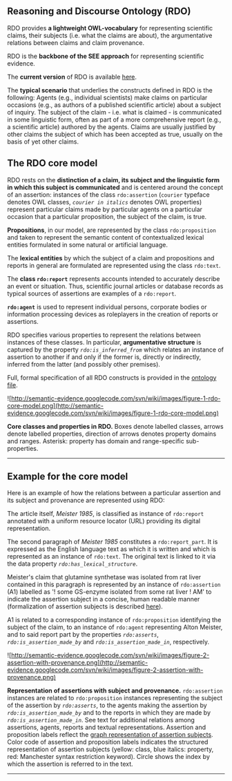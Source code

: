 ## Reasoning and Discourse Ontology (RDO) ##
RDO provides **a lightweight OWL-vocabulary** for representing scientific claims, their subjects (i.e. what the claims are about), the argumentative relations between claims and claim provenance.

RDO is the **backbone of the SEE approach** for representing scientific evidence.

The **current version** of RDO is available [here](http://semantic-evidence.googlecode.com/svn/trunk/ontology/rdo.owl).

The **typical scenario** that underlies the constructs defined in RDO is the following: Agents (e.g., individual scientists) make claims on particular occasions (e.g., as authors of a published scientific article) about a subject of inquiry. The subject of the claim - i.e. what is claimed - is communicated in some linguistic form, often as part of a more comprehensive report (e.g., a scientific article) authored by the agents. Claims are usually justified by other claims the subject of which has been accepted as true, usually on the basis of yet other claims.

## The RDO core model ##
RDO rests on the **distinction of a claim, its subject and the linguistic form in which this subject is communicated** and is centered around the concept of an assertion: instances of the class `rdo:assertion` (`courier` typeface denotes OWL classes, _`courier in italics`_ denotes OWL properties) represent particular claims made by particular agents on a particular occasion that a particular proposition, the subject of the claim, is true.

**Propositions**, in our model, are represented by the class `rdo:proposition` and taken to represent the semantic content of contextualized lexical entities formulated in some natural or artificial language.

The **lexical entities** by which the subject of a claim and propositions and reports in general are formulated are represented using the class `rdo:text`.

The **class `rdo:report`** represents accounts intended to accurately describe an event or situation. Thus, scientific journal articles or database records as typical sources of assertions are examples of a `rdo:report`.

**`rdo:agent`** is used to represent individual persons, corporate bodies or information processing devices as roleplayers in the creation of reports or assertions.

RDO specifies various properties to represent the relations between instances of these classes. In particular, **argumentative structure** is captured by the property _`rdo:is_inferred_from`_ which relates an instance of assertion to another if and only if the former is, directly or indirectly, inferred from the latter (and possibly other premises).

Full, formal specification of all RDO constructs is provided in the [ontology file](http://semantic-evidence.googlecode.com/svn/trunk/ontology/rdo.owl).

![http://semantic-evidence.googlecode.com/svn/wiki/images/figure-1-rdo-core-model.png](http://semantic-evidence.googlecode.com/svn/wiki/images/figure-1-rdo-core-model.png)

**Core classes and properties in RDO.** Boxes denote labelled classes, arrows denote labelled properties, direction of arrows denotes property domains and ranges. Asterisk: property has domain and range-specific sub-properties.

---


## Example for the core model ##
Here is an example of how the relations between a particular assertion and its subject and provenance are represented using RDO:

The article itself, _Meister 1985_, is classified as instance of `rdo:report` annotated with a uniform resource locator (URL) providing its digital representation.

The second paragraph of _Meister 1985_ constitutes a `rdo:report_part`. It is expressed as the English language text as which it is written and which is represented as an instance of `rdo:text`. The original text is linked to it via the data property _`rdo:has_lexical_structure`_.

Meister's claim that glutamine synthetase was isolated from rat liver contained in this paragraph is represented by an instance of `rdo:assertion` (A1) labelled as '! some GS-enzyme isolated from some rat liver ! AM' to indicate the assertion subject in a concise, human readable manner (formalization of assertion subjects is described [here](Representation_of_Assertion_Subjects.md)).

A1 is related to a corresponding instance of `rdo:proposition` identifying the subject of the claim, to an instance of `rdo:agent` representing Alton Meister, and to said report part by the properties _`rdo:asserts`_, _`rdo:is_assertion_made_by`_ and _`rdo:is_assertion_made_in`_, respectively.

![http://semantic-evidence.googlecode.com/svn/wiki/images/figure-2-assertion-with-provenance.png](http://semantic-evidence.googlecode.com/svn/wiki/images/figure-2-assertion-with-provenance.png)

**Representation of assertions with subject and provenance.** `rdo:assertion` instances are related to `rdo:proposition` instances representing the subject of the assertion by _`rdo:asserts`_, to the agents making the assertion by _`rdo:is_assertion_made_by`_ and to the reports in which they are made by _`rdo:is_assertion_made_in`_. See text for additional relations among assertions, agents, reports and textual representations. Assertion and proposition labels reflect the [graph representation of assertion subjects](Representation_of_Assertion_Subjects.md). Color code of assertion and proposition labels indicates the structured representation of assertion subjects (yellow: class, blue italics: property, red: Manchester syntax restriction keyword). Circle shows the index by which the assertion is referred to in the text.

---
